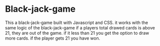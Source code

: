 # Black-jack-game
This a black-jack-game built with Javascript and CSS.
it works with the same logic of the black-jack-game
if a players total drawed cards is above 21, they are out of the game.
if it less than 21 you get the option to draw more cards.
if the player gets 21 you have won.
